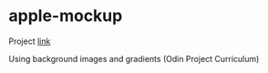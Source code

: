 # apple-mockup

Project [link](https://apcurran.github.io/apple-mockup/)

Using background images and gradients (Odin Project Curriculum)
